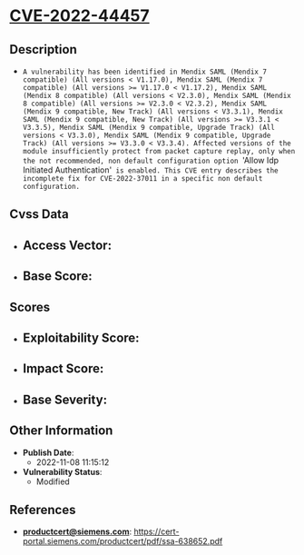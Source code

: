 
# [CVE-2022-44457](https://cve.mitre.org/cgi-bin/cvename.cgi?name=CVE-2022-44457)

## Description

- `A vulnerability has been identified in Mendix SAML (Mendix 7 compatible) (All versions < V1.17.0), Mendix SAML (Mendix 7 compatible) (All versions >= V1.17.0 < V1.17.2), Mendix SAML (Mendix 8 compatible) (All versions < V2.3.0), Mendix SAML (Mendix 8 compatible) (All versions >= V2.3.0 < V2.3.2), Mendix SAML (Mendix 9 compatible, New Track) (All versions < V3.3.1), Mendix SAML (Mendix 9 compatible, New Track) (All versions >= V3.3.1 < V3.3.5), Mendix SAML (Mendix 9 compatible, Upgrade Track) (All versions < V3.3.0), Mendix SAML (Mendix 9 compatible, Upgrade Track) (All versions >= V3.3.0 < V3.3.4). Affected versions of the module insufficiently protect from packet capture replay, only when the not recommended, non default configuration option `'Allow Idp Initiated Authentication'` is enabled. This CVE entry describes the incomplete fix for CVE-2022-37011 in a specific non default configuration.`

## Cvss Data

- **Access Vector**:
  - 
- **Base Score**:
  - 

## Scores

- **Exploitability Score**:
  - 
- **Impact Score**:
  - 
- **Base Severity**:
  - 

## Other Information

- **Publish Date**:
  - 2022-11-08 11:15:12
- **Vulnerability Status**:
  - Modified

## References

- **productcert@siemens.com**: https://cert-portal.siemens.com/productcert/pdf/ssa-638652.pdf
